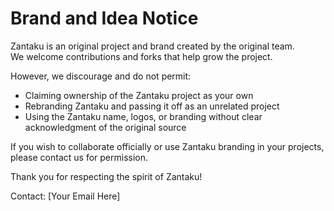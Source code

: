 # Brand and Idea Notice

Zantaku is an original project and brand created by the original team.  
We welcome contributions and forks that help grow the project.

However, we discourage and do not permit:
- Claiming ownership of the Zantaku project as your own
- Rebranding Zantaku and passing it off as an unrelated project
- Using the Zantaku name, logos, or branding without clear acknowledgment of the original source

If you wish to collaborate officially or use Zantaku branding in your projects, please contact us for permission.

Thank you for respecting the spirit of Zantaku!

Contact: [Your Email Here] 